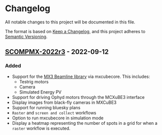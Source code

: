 # Changelog
All notable changes to this project will be documented in this file.

The format is based on [Keep a Changelog](https://keepachangelog.com/en/1.0.0/),
and this project adheres to [Semantic Versioning](https://semver.org/spec/v2.0.0.html).

## [SCOMPMX-2022r3] - 2022-09-12
### Added
- Support for the [MX3 Beamline library] via mxcubecore. This includes:
    - Testrig motors
    - Camera
    - Simulated Energy PV
- Support for driving Ophyd motors through the MCXuBE3 interface
- Display images from black-fly cameras in MXCuBE3
- Support for running bluesky plans
- `Raster` and `screen and collect` workflows
- Option to run mxcubecore in simulation mode
- Display a heatmap representing the number of spots in a grid for when a `raster` workflow is executed.

[SCOMPMX-2022r3]: https://confluence.synchrotron.org.au/confluence/display/SCOMPROJ/MX3+-+Releases+-+Project+Increment+1
[mx-simplon-api]: https://bitbucket.synchrotron.org.au/projects/MX3/repos/mx-sim-plon-api/browse
[MX3 Beamline library]: https://bitbucket.synchrotron.org.au/projects/MX3/repos/mx3-beamline-library/browse
